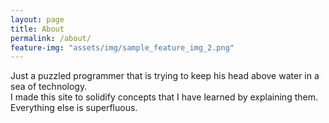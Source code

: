 ```yaml
---
layout: page
title: About
permalink: /about/
feature-img: "assets/img/sample_feature_img_2.png"
---
```


Just a puzzled programmer that is trying to keep his head above water in a sea of technology.<br>
I made this site to solidify concepts that I have learned by explaining them.<br>
Everything else is superfluous.

